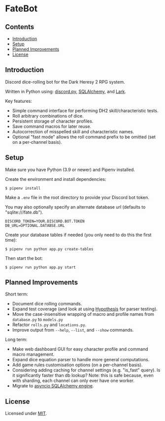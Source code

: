 # FateBot


## Contents
- [Introduction](#introduction)
- [Setup](#setup)
- [Planned Improvements](#planned-improvements)
- [License](#license)

## Introduction

Discord dice-rolling bot for the Dark Heresy 2 RPG system.

Written in Python using: [discord.py](https://github.com/Rapptz/discord.py), [SQLAlchemy](https://github.com/sqlalchemy/sqlalchemy), and [Lark](https://github.com/lark-parser/lark).

Key features:

- Simple command interface for performing DH2 skill/characteristic tests.
- Roll arbitrary combinations of dice.
- Persistent storage of character profiles.
- Save command macros for later reuse.
- Autocorrection of misspelled skill and characteristic names.
- Optional "fast mode" allows the roll command prefix to be omitted (set on a per-channel basis).

## Setup

Make sure you have Python (3.9 or newer) and Pipenv installed.

Create the environment and install dependencies:

    $ pipenv install

Make a `.env` file in the root directory to provide your Discord bot token.

You may also optionally specify an alternate database url (defaults to "sqlite:///fate.db").

    DISCORD_TOKEN=YOUR.DISCORD.BOT.TOKEN
    DB_URL=OPTIONAL.DATABSE.URL

Create your database tables if needed (you only need to do this the first time):

    $ pipenv run python app.py create-tables

Then start the bot:

    $ pipenv run python app.py start

## Planned Improvements

Short term:
- Document dice rolling commands.
- Expand test coverage (and look at using [Hypothesis](https://github.com/HypothesisWorks/hypothesis/tree/master/hypothesis-python) for parser testing).
- Move the case-insensitive wrapping of macro and profile names from `database.py` to `models.py`
- Refactor `rolls.py` and `locations.py`.
- Improve output from `--help`, `--list`, and `--show` commands. 

Long term:
- Make web dashboard GUI for easy character profile and command macro management.
- Expand dice equation parser to handle more general computations.
- Add game rules customisation options (on a per-channel basis).
- Considering adding caching for channel settings (e.g. "is_fast" query). Is it significantly faster than db lookup? Note: this is safe because, even with sharding, each channel can only ever have one worker.
- Migrate to [asyncio SQLAlchemy engine](https://docs.sqlalchemy.org/en/14/orm/extensions/asyncio.html).

## License

Licensed under [MIT](https://github.com/jqdark/fate-bot/blob/main/LICENSE).